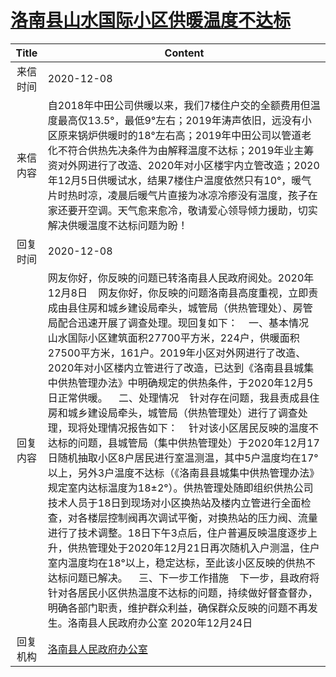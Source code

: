 # <a href="http://www.shangluo.gov.cn/zmhd/ldxxxx.jsp?urltype=leadermail.LeaderMailContentUrl&wbtreeid=1112&leadermailid=6685">洛南县山水国际小区供暖温度不达标</a>
| Title |                                                                                                                                                                                                                                                                                                                                                      Content                                                                                                                                                                                                                                                                                                                                                       |
|:-----:|--------------------------------------------------------------------------------------------------------------------------------------------------------------------------------------------------------------------------------------------------------------------------------------------------------------------------------------------------------------------------------------------------------------------------------------------------------------------------------------------------------------------------------------------------------------------------------------------------------------------------------------------------------------------------------------------------------------------|
| 来信时间  | 2020-12-08                                                                                                                                                                                                                                                                                                                                                                                                                                                                                                                                                                                                                                                                                                         |
| 来信内容  | 自2018年中田公司供暖以来，我们7楼住户交的全额费用但温度最高仅13.5°，最低9°左右；2019年涛声依旧，远没有小区原来锅炉供暖时的18°左右高；2019年中田公司以管道老化不符合供热先决条件为由解释温度不达标；2019年业主筹资对外网进行了改造、2020年对小区楼宇内立管改造；2020年12月5日供暖试水，结果7楼住户温度依然只有10°，暖气片时热时凉，凌晨后暖气片直接为冰凉冷瘆没有温度，孩子在家还要开空调。天气愈来愈冷，敬请爱心领导倾力援助，切实解决供暖温度不达标问题为盼！                                                                                                                                                                                                                                                                                                                                                                                                                                                               |
| 回复时间  | 2020-12-08                                                                                                                                                                                                                                                                                                                                                                                                                                                                                                                                                                                                                                                                                                         |
| 回复内容  | 网友你好，你反映的问题已转洛南县人民政府阅处。2020年12月8日    网友你好，你反映的问题洛南县高度重视，立即责成由县住房和城乡建设局牵头，城管局（供热管理处）、房管局配合迅速开展了调查处理。现回复如下：    一、基本情况    山水国际小区建筑面积27700平方米，224户，供暖面积27500平方米，161户。2019年小区对外网进行了改造、2020年对小区楼内立管进行了改造，已达到《洛南县县城集中供热管理办法》中明确规定的供热条件，于2020年12月5日正常供暖。    二、处理情况    针对存在问题，我县责成县住房和城乡建设局牵头，城管局（供热管理处）进行了调查处理，现将处理情况报告如下：    针对该小区居民反映的温度不达标的问题，县城管局（集中供热管理处）于2020年12月17日随机抽取小区8户居民进行室温测温，其中5户温度均在17°以上，另外3户温度不达标（《洛南县县城集中供热管理办法》规定室内达标温度为18±2°）。供热管理处随即组织供热公司技术人员于18日到现场对小区换热站及楼内立管进行全面检查，对各楼层控制阀再次调试平衡，对换热站的压力阀、流量进行了技术调整。18日下午3点后，住户普遍反映温度逐步上升，供热管理处于2020年12月21日再次随机入户测温，住户室内温度均在18°以上，稳定达标，至此该小区反映的供热不达标问题已解决。    三、下一步工作措施    下一步，县政府将针对各居民小区供热温度不达标的问题，持续做好督查督办，明确各部门职责，维护群众利益，确保群众反映的问题不再发生。洛南县人民政府办公室 2020年12月24日 |
| 回复机构  | <a href="../../categories/agencies/洛南县人民政府办公室.md">洛南县人民政府办公室</a>                                                                                                                                                                                                                                                                                                                                                                                                                                                                                                                                                                                                                                                     |